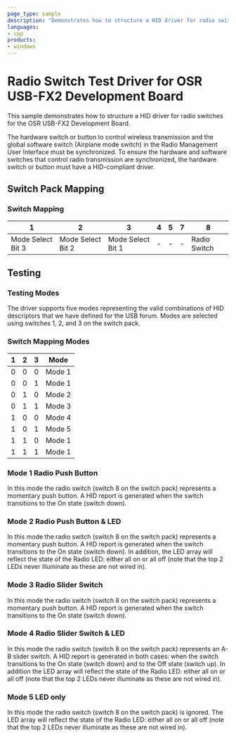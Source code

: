 ```yaml
---
page_type: sample
description: "Demonstrates how to structure a HID driver for radio switches for the OSR USB-FX2 Development Board."
languages:
- cpp
products:
- windows
---
```


<!---
    name: Radio Switch Test Driver for OSR USB-FX2 Development Board
    platform: KMDF
    language: cpp
    category: Network Radio
    description: Demonstrates how to structure a HID driver for radio switches for the OSR USB-FX2 Development Board.
    samplefwlink: http://go.microsoft.com/fwlink/p/?LinkId=617919
--->

# Radio Switch Test Driver for OSR USB-FX2 Development Board

This sample demonstrates how to structure a HID driver for radio switches for the OSR USB-FX2 Development Board.

The hardware switch or button to control wireless transmission and the global software switch (Airplane mode switch) in the Radio Management User Interface must be synchronized. To ensure the hardware and software switches that control radio transmission are synchronized, the hardware switch or button must have a HID-compliant driver.

## Switch Pack Mapping

### Switch Mapping

 1 | 2 | 3 | 4 | 5 | 7 | 8
---|---|---|---|---|---|---
 Mode Select Bit 3 |  Mode Select Bit 2 |  Mode Select Bit 1 | - | - | - | Radio Switch

## Testing

### Testing Modes

The driver supports five modes representing the valid combinations of HID descriptors that we have defined for the USB forum. Modes are selected using switches 1, 2, and 3 on the switch pack.

### Switch Mapping Modes

 1 | 2 | 3 | Mode
---|---|---|-----
 0 | 0 | 0 | Mode 1
 0 | 0 | 1 | Mode 1
 0 | 1 | 0 | Mode 2
 0 | 1 | 1 | Mode 3
 1 | 0 | 0 | Mode 4
 1 | 0 | 1 | Mode 5
 1 | 1 | 0 | Mode 1
 1 | 1 | 1 | Mode 1

### Mode 1 Radio Push Button

In this mode the radio switch (switch 8 on the switch pack) represents a momentary push button. A HID report is generated when the switch transitions to the On state (switch down).

### Mode 2 Radio Push Button & LED

In this mode the radio switch (switch 8 on the switch pack) represents a momentary push button. A HID report is generated when the switch transitions to the On state (switch down). In addition, the LED array will reflect the state of the Radio LED: either all on or all off (note that the top 2 LEDs never illuminate as these are not wired in).

### Mode 3 Radio Slider Switch

In this mode the radio switch (switch 8 on the switch pack) represents a momentary push button. A HID report is generated when the switch transitions to the On state (switch down).

### Mode 4 Radio Slider Switch & LED

In this mode the radio switch (switch 8 on the switch pack) represents an A-B slider switch. A HID report is generated in both cases: when the switch transitions to the On state (switch down) and to the Off state (switch up). In addition the LED array will reflect the state of the Radio LED: either all on or all off (note that the top 2 LEDs never illuminate as these are not wired in).

### Mode 5 LED only

In this mode the radio switch (switch 8 on the switch pack) is ignored. The LED array will reflect the state of the Radio LED: either all on or all off (note that the top 2 LEDs never illuminate as these are not wired in).
